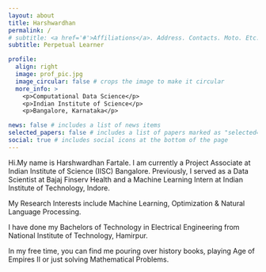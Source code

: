 ```yaml
---
layout: about
title: Harshwardhan
permalink: /
# subtitle: <a href='#'>Affiliations</a>. Address. Contacts. Moto. Etc.
subtitle: Perpetual Learner

profile:
  align: right
  image: prof_pic.jpg
  image_circular: false # crops the image to make it circular
  more_info: >
    <p>Computational Data Science</p>
    <p>Indian Institute of Science</p>
    <p>Bangalore, Karnataka</p>

news: false # includes a list of news items
selected_papers: false # includes a list of papers marked as "selected={true}"
social: true # includes social icons at the bottom of the page
---
```


Hi.My name is Harshwardhan Fartale. I am currently a Project Associate at Indian Institute of Science (IISC) Bangalore. Previously, I served as a Data Scientist at Bajaj Finserv Health and a Machine Learning Intern at Indian Institute of Technology, Indore.

My Research Interests include Machine Learning, Optimization & Natural Language Processing.

I have done my Bachelors of Technology in Electrical Engineering from National Institute of Technology, Hamirpur.

In my free time, you can find me pouring over history books, playing Age of Empires II or just solving Mathematical Problems.
